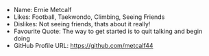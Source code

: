 - Name: Ernie Metcalf
- Likes: Football, Taekwondo, Climbing, Seeing Friends
- Dislikes: Not seeing friends, thats about it really!
- Favourite Quote: The way to get started is to quit talking and begin doing
- GitHub Profile URL: https://github.com/metcalf44
